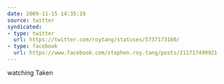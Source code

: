 ```yaml
---
date: 2009-11-15 14:35:19
source: twitter
syndicated:
- type: twitter
  url: https://twitter.com/roytang/statuses/5737173160/
- type: facebook
  url: https://www.facebook.com/stephen.roy.tang/posts/211717499921
---
```


watching Taken
